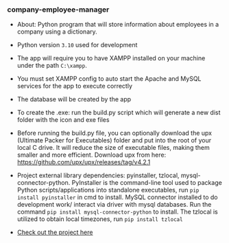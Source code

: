 ### company-employee-manager
- About: Python program that will store information about employees in a company using a dictionary.
- Python version `3.10` used for development

- The app will require you to have XAMPP installed on your machine under the path `C:\xampp`.
- You must set XAMPP config to auto start the Apache and MySQL services for the app to execute correctly
- The database will be created by the app

- To create the .exe: run the build.py script which will generate a new dist folder with the icon and exe files

- Before running the build.py file, you can optionally download the upx (Ultimate Packer for Executables) folder and put into the root of your local C drive. It will reduce the size of executable files, making them smaller and more efficient.
Download upx from here: https://github.com/upx/upx/releases/tag/v4.2.1

- Project external library dependencies: pyinstaller, tzlocal, mysql-connector-python. PyInstaller is the command-line tool used to package Python scripts/applications into standalone executables, run `pip install pyinstaller` in cmd to install. MySQL connector installed to do development work/ interact via driver with mysql databases. Run the command `pip install mysql-connector-python` to install. The tzlocal is utilized to obtain local timezones, run `pip install tzlocal`

- [Check out the project here](https://brianperel.github.io/project2.htm)
